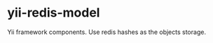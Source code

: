 yii-redis-model
===============

Yii framework components. Use redis hashes as the objects storage.
